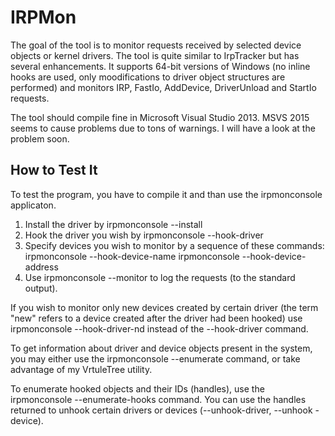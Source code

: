 <h1>IRPMon</h1>
<p>
The goal of the tool is to monitor requests received by selected device objects or kernel drivers. The tool is quite similar to IrpTracker but has several enhancements. It supports 64-bit versions of Windows (no inline hooks are used, only moodifications to driver object structures are performed) and monitors IRP, FastIo, AddDevice, DriverUnload and StartIo requests.
</p>
<p>
The tool should compile fine in Microsoft Visual Studio 2013. MSVS 2015 seems to cause problems due to tons of warnings. I will have a look at the problem soon.
</p>
<h2>How to Test It</h2>
<p>
To test the program, you have to compile it and than use the irpmonconsole applicaton. 
</p>
<ol>
<li>Install the driver by irpmonconsole --install </li>
<li>Hook the driver you wish by irpmonconsole --hook-driver <DriverObjectName></li>
<li>Specify devices you wish to monitor by a sequence of these commands:
irpmonconsole --hook-device-name <DeviceObjectName>
irpmonconsole --hook-device-address <DeviceObjectAddress>
</li>
<li>Use irpmonconsole --monitor to log the requests (to the standard output).
</li>
</ol>
<p>
If you wish to monitor only new devices created by certain driver (the term "new" refers to a device created after the driver had been hooked) use irpmonconsole --hook-driver-nd <DriverObjectName> instead of the --hook-driver command.
</p>
<p>To get information about driver and device objects present in the system, you may either use the irpmonconsole --enumerate command, or take advantage of my VrtuleTree utility.
</p>
<p>To enumerate hooked objects and their IDs (handles), use the irpmonconsole --enumerate-hooks command. You can use the handles returned to unhook certain drivers or devices (--unhook-driver, --unhook
-device).
</p>
